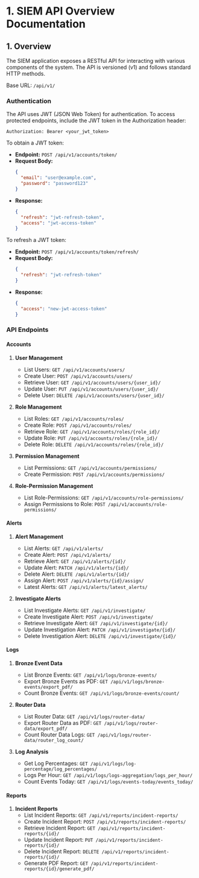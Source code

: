 # 1. SIEM API Overview Documentation

## 1. Overview

The SIEM application exposes a RESTful API for interacting with various components of the system. The API is versioned (v1) and follows standard HTTP methods.

Base URL: `/api/v1/`

### Authentication

The API uses JWT (JSON Web Token) for authentication. To access protected endpoints, include the JWT token in the Authorization header:

```
Authorization: Bearer <your_jwt_token>
```

To obtain a JWT token:

- **Endpoint:** `POST /api/v1/accounts/token/`
- **Request Body:**
  ```json
  {
    "email": "user@example.com",
    "password": "password123"
  }
  ```
- **Response:**
  ```json
  {
    "refresh": "jwt-refresh-token",
    "access": "jwt-access-token"
  }
  ```

To refresh a JWT token:

- **Endpoint:** `POST /api/v1/accounts/token/refresh/`
- **Request Body:**
  ```json
  {
    "refresh": "jwt-refresh-token"
  }
  ```
- **Response:**
  ```json
  {
    "access": "new-jwt-access-token"
  }
  ```

### API Endpoints

#### Accounts

1. **User Management**
   - List Users: `GET /api/v1/accounts/users/`
   - Create User: `POST /api/v1/accounts/users/`
   - Retrieve User: `GET /api/v1/accounts/users/{user_id}/`
   - Update User: `PUT /api/v1/accounts/users/{user_id}/`
   - Delete User: `DELETE /api/v1/accounts/users/{user_id}/`

2. **Role Management**
   - List Roles: `GET /api/v1/accounts/roles/`
   - Create Role: `POST /api/v1/accounts/roles/`
   - Retrieve Role: `GET /api/v1/accounts/roles/{role_id}/`
   - Update Role: `PUT /api/v1/accounts/roles/{role_id}/`
   - Delete Role: `DELETE /api/v1/accounts/roles/{role_id}/`

3. **Permission Management**
   - List Permissions: `GET /api/v1/accounts/permissions/`
   - Create Permission: `POST /api/v1/accounts/permissions/`

4. **Role-Permission Management**
   - List Role-Permissions: `GET /api/v1/accounts/role-permissions/`
   - Assign Permissions to Role: `POST /api/v1/accounts/role-permissions/`

#### Alerts

1. **Alert Management**
   - List Alerts: `GET /api/v1/alerts/`
   - Create Alert: `POST /api/v1/alerts/`
   - Retrieve Alert: `GET /api/v1/alerts/{id}/`
   - Update Alert: `PATCH /api/v1/alerts/{id}/`
   - Delete Alert: `DELETE /api/v1/alerts/{id}/`
   - Assign Alert: `POST /api/v1/alerts/{id}/assign/`
   - Latest Alerts: `GET /api/v1/alerts/latest_alerts/`

2. **Investigate Alerts**
   - List Investigate Alerts: `GET /api/v1/investigate/`
   - Create Investigate Alert: `POST /api/v1/investigate/`
   - Retrieve Investigate Alert: `GET /api/v1/investigate/{id}/`
   - Update Investigation Alert: `PATCH /api/v1/investigate/{id}/`
   - Delete Investigation Alert: `DELETE /api/v1/investigate/{id}/`

#### Logs

1. **Bronze Event Data**
   - List Bronze Events: `GET /api/v1/logs/bronze-events/`
   - Export Bronze Events as PDF: `GET /api/v1/logs/bronze-events/export_pdf/`
   - Count Bronze Events: `GET /api/v1/logs/bronze-events/count/`

2. **Router Data**
   - List Router Data: `GET /api/v1/logs/router-data/`
   - Export Router Data as PDF: `GET /api/v1/logs/router-data/export_pdf/`
   - Count Router Data Logs: `GET /api/v1/logs/router-data/router_log_count/`

3. **Log Analysis**
   - Get Log Percentages: `GET /api/v1/logs/log-percentage/log_percentages/`
   - Logs Per Hour: `GET /api/v1/logs/logs-aggregation/logs_per_hour/`
   - Count Events Today: `GET /api/v1/logs/events-today/events_today/`

#### Reports

1. **Incident Reports**
   - List Incident Reports: `GET /api/v1/reports/incident-reports/`
   - Create Incident Report: `POST /api/v1/reports/incident-reports/`
   - Retrieve Incident Report: `GET /api/v1/reports/incident-reports/{id}/`
   - Update Incident Report: `PUT /api/v1/reports/incident-reports/{id}/`
   - Delete Incident Report: `DELETE /api/v1/reports/incident-reports/{id}/`
   - Generate PDF Report: `GET /api/v1/reports/incident-reports/{id}/generate_pdf/`
